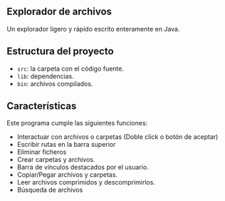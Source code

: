 ## Explorador de archivos

Un explorador ligero y rápido escrito enteramente en Java.

## Estructura del proyecto

- `src`: la carpeta con el código fuente.
- `lib`: dependencias.
- `bin`: archivos compilados.

## Características

Este programa cumple las siguientes funciones:
- Interactuar con archivos o carpetas (Doble click o botón de aceptar)
- Escribir rutas en la barra superior
- Eliminar ficheros
- Crear carpetas y archivos.
- Barra de vínculos destacados por el usuario.
- Copiar/Pegar archivos y carpetas.
- Leer archivos comprimidos y descomprimirlos.
- Búsqueda de archivos
